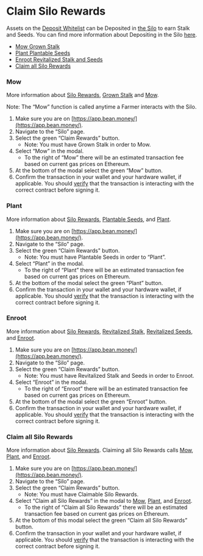 # Claim Silo Rewards

Assets on the [Deposit Whitelist](../../farm/silo.md#deposit-whitelist) can be Deposited in [the Silo](../../farm/silo.md) to earn Stalk and Seeds. You can find more information about Depositing in the Silo [here](../../farm/silo.md#deposit-whitelist).

* [Mow Grown Stalk](claim-rewards.md#\_vxj14a5yuf7m)
* [Plant Plantable Seeds](claim-rewards.md#\_weq0q0ul9mn7)
* [Enroot Revitalized Stalk and Seeds](claim-rewards.md#\_qzlmq5gzs0t)
* [Claim all Silo Rewards](claim-rewards.md#\_wpv4vra8kyz7)

### Mow <a href="#_vxj14a5yuf7m" id="_vxj14a5yuf7m"></a>

More information about [Silo Rewards](https://docs.bean.money/farm/silo#silo-rewards), [Grown Stalk](https://docs.bean.money/additional-resources/glossary#grown-stalk) and [Mow](https://docs.bean.money/additional-resources/glossary#mow).

Note: The “Mow” function is called anytime a Farmer interacts with the Silo.

1. Make sure you are on [https://app.bean.money/](https://app.bean.money/).
2. Navigate to the “Silo” page.
3. Select the green “Claim Rewards” button.
   * Note: You must have Grown Stalk in order to Mow.
4. Select “Mow” in the modal.
   * To the right of “Mow” there will be an estimated transaction fee based on current gas prices on Ethereum.
5. At the bottom of the modal select the green “Mow” button.
6. Confirm the transaction in your wallet and your hardware wallet, if applicable. You should [verify](https://docs.bean.money/additional-resources/contracts) that the transaction is interacting with the correct contract before signing it.

### Plant <a href="#_weq0q0ul9mn7" id="_weq0q0ul9mn7"></a>

More information about [Silo Rewards](https://docs.bean.money/farm/silo#silo-rewards), [Plantable Seeds](https://docs.bean.money/additional-resources/glossary#plantable-seeds), and [Plant](https://docs.bean.money/additional-resources/glossary#plant).

1. Make sure you are on [https://app.bean.money/](https://app.bean.money/).
2. Navigate to the “Silo” page.
3. Select the green “Claim Rewards" button.
   * Note: You must have Plantable Seeds in order to “Plant”.
4. Select “Plant” in the modal.
   * To the right of “Plant” there will be an estimated transaction fee based on current gas prices on Ethereum.
5. At the bottom of the modal select the green “Plant” button.
6. Confirm the transaction in your wallet and your hardware wallet, if applicable. You should [verify](https://docs.bean.money/additional-resources/contracts) that the transaction is interacting with the correct contract before signing it.

### Enroot <a href="#_qzlmq5gzs0t" id="_qzlmq5gzs0t"></a>

More information about [Silo Rewards](https://docs.bean.money/farm/silo#silo-rewards), [Revitalized Stalk](https://docs.bean.money/additional-resources/glossary#revitalized-stalk), [Revitalized Seeds](https://docs.bean.money/additional-resources/glossary#revitalized-seeds), and [Enroot](https://docs.bean.money/additional-resources/glossary#enroot).

1. Make sure you are on [https://app.bean.money/](https://app.bean.money/).
2. Navigate to the “Silo” page.
3. Select the green “Claim Rewards” button.
   * Note: You must have Revitalized Stalk and Seeds in order to Enroot.
4. Select “Enroot” in the modal.
   * To the right of “Enroot” there will be an estimated transaction fee based on current gas prices on Ethereum.
5. At the bottom of the modal select the green “Enroot” button.
6. Confirm the transaction in your wallet and your hardware wallet, if applicable. You should [verify](https://docs.bean.money/additional-resources/contracts) that the transaction is interacting with the correct contract before signing it.

### Claim all Silo Rewards <a href="#_wpv4vra8kyz7" id="_wpv4vra8kyz7"></a>

More information about [Silo Rewards](https://docs.bean.money/farm/silo#silo-rewards). Claiming all Silo Rewards calls [Mow](https://docs.bean.money/additional-resources/glossary#mow), [Plant](https://docs.bean.money/additional-resources/glossary#plant), and [Enroot](https://docs.bean.money/additional-resources/glossary#enroot).

1. Make sure you are on [https://app.bean.money/](https://app.bean.money/).
2. Navigate to the “Silo” page.
3. Select the green “Claim Rewards” button.
   * Note: You must have Claimable Silo Rewards.
4. Select “Claim all Silo Rewards” in the modal to [Mow](https://docs.bean.money/additional-resources/glossary#mow), [Plant](https://docs.bean.money/additional-resources/glossary#plant), and [Enroot](https://docs.bean.money/additional-resources/glossary#enroot).
   * To the right of “Claim all Silo Rewards” there will be an estimated transaction fee based on current gas prices on Ethereum.
5. At the bottom of this modal select the green “Claim all Silo Rewards” button.
6. Confirm the transaction in your wallet and your hardware wallet, if applicable. You should [verify](https://docs.bean.money/additional-resources/contracts) that the transaction is interacting with the correct contract before signing it.
